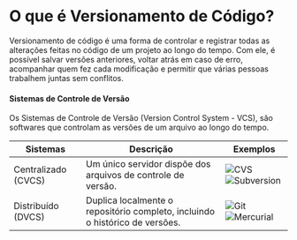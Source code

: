 # O que é Versionamento de Código?

Versionamento de código é uma forma de controlar e registrar todas as alterações feitas no código de um projeto ao longo do tempo. Com ele, é possível salvar versões anteriores, voltar atrás em caso de erro, acompanhar quem fez cada modificação e permitir que várias pessoas trabalhem juntas sem conflitos.

#### Sistemas de Controle de Versão

Os Sistemas de Controle de Versão (Version Control System - VCS), são softwares que controlam as versões de um arquivo ao longo do tempo.

| Sistemas            | Descrição                                                                    | Exemplos                                                                                                                                                                  |
| ------------------- | ---------------------------------------------------------------------------- | ------------------------------------------------------------------------------------------------------------------------------------------------------------------------- |
| Centralizado (CVCS) | Um único servidor dispõe dos arquivos de controle de versão.                 | ![CVS](https://img.shields.io/badge/CVS-000?style=for-the-badge\&logo=cvs)![Subversion](https://img.shields.io/badge/Subversion-000?style=for-the-badge\&logo=subversion) |
| Distribuído (DVCS)  | Duplica localmente o repositório completo, incluindo o histórico de versões. | ![Git](https://img.shields.io/badge/Git-000?style=for-the-badge\&logo=git)![Mercurial](https://img.shields.io/badge/Mercurial-000?style=for-the-badge\&logo=mercurial)    |
